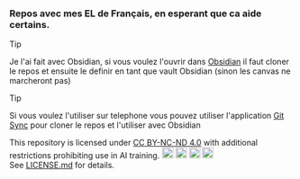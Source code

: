 ### Repos avec mes EL de Français, en esperant que ca aide certains.

> [!tip] 
>Je l'ai fait avec Obsidian, si vous voulez l'ouvrir dans [Obsidian](https://obsidian.md/) il faut cloner le repos et 
>ensuite le definir en tant que vault Obsidian (sinon les canvas ne marcheront pas)

>[!tip] 
>Si vous voulez l'utiliser sur telephone vous pouvez utiliser l'application [Git Sync](https://play.google.com/store/apps/details?id=com.viscouspot.gitsync&hl=fr&pli=1) pour cloner le repos et l'utiliser avec Obsidian 




This repository is licensed under <a href="https://creativecommons.org/licenses/by-nc-nd/4.0/">CC BY-NC-ND 4.0</a> with additional restrictions prohibiting use in AI training.
<img src="https://mirrors.creativecommons.org/presskit/icons/cc.svg" height="20em">
<img src="https://mirrors.creativecommons.org/presskit/icons/by.svg" height="20em">
<img src="https://mirrors.creativecommons.org/presskit/icons/nc.svg" height="20em">
<img src="https://mirrors.creativecommons.org/presskit/icons/nd.svg" height="20em"><br>
See [LICENSE.md](https://github.com/Tonboti/Oral-bac-Francais/edit/main/LICENSE.md) for details.  
